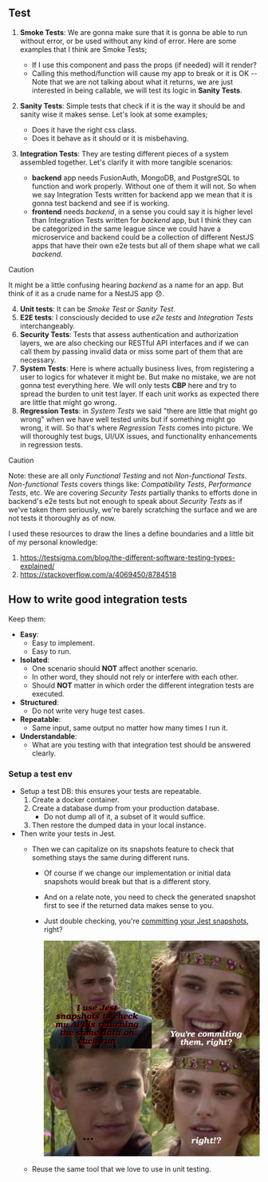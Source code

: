 ## Test

1. **Smoke Tests**: We are gonna make sure that it is gonna be able to run without error, or be used without any kind of error. Here are some examples that I think are Smoke Tests;
   - If I use this component and pass the props (if needed) will it render?
   - Calling this method/function will cause my app to break or it is OK -- Note that we are not talking about what it returns, we are just interested in being callable, we will test its logic in **Sanity Tests**.
2. **Sanity Tests**: Simple tests that check if it is the way it should be and sanity wise it makes sense. Let's look at some examples;
   - Does it have the right css class.
   - Does it behave as it should or it is misbehaving.
3. **Integration Tests**: They are testing different pieces of a system assembled together. Let's clarify it with more tangible scenarios:

   - **backend** app needs FusionAuth, MongoDB, and PostgreSQL to function and work properly. Without one of them it will not. So when we say Integration Tests written for backend app we mean that it is gonna test backend and see if is working.
   - **frontend** needs _backend_, in a sense you could say it is higher level than Integration Tests written for _backend_ app, but I think they can be categorized in the same league since we could have a microservice and backend could be a collection of different NestJS apps that have their own e2e tests but all of them shape what we call _backend_.

> [!CAUTION]
>
> It might be a little confusing hearing _backend_ as a name for an app. But think of it as a crude name for a NestJS app :disappointed:.

4. **Unit tests**: It can be _Smoke Test_ or _Sanity Test_.
5. **E2E tests**: I consciously decided to use _e2e tests_ and _Integration Tests_ interchangeably.
6. **Security Tests**: Tests that assess authentication and authorization layers, we are also checking our RESTful API interfaces and if we can call them by passing invalid data or miss some part of them that are necessary.
7. **System Tests**: Here is where actually business lives, from registering a user to logics for whatever it might be. But make no mistake, we are not gonna test everything here. We will only tests **CBP** here and try to spread the burden to unit test layer. If each unit works as expected there are little that might go wrong.
8. **Regression Tests**: in _System Tests_ we said "there are little that might go wrong" when we have well tested units but if something might go wrong, it will. So that's where _Regression Tests_ comes into picture. We will thoroughly test bugs, UI/UX issues, and functionality enhancements in regression tests.

> [!CAUTION]
>
> Note: these are all only _Functional Testing_ and not _Non-functional Tests_. _Non-functional Tests_ covers things like: _Compatibility Tests_, _Performance Tests_, etc. We are covering _Security Tests_ partially thanks to efforts done in backend's e2e tests but not enough to speak about _Security Tests_ as if we've taken them seriously, we're barely scratching the surface and we are not tests it thoroughly as of now.

I used these resources to draw the lines a define boundaries and a little bit of my personal knowledge:

1. https://testsigma.com/blog/the-different-software-testing-types-explained/
2. https://stackoverflow.com/a/4069450/8784518

## How to write good integration tests

Keep them:
- **Easy**: 
  - Easy to implement.
  - Easy to run.
- **Isolated**: 
  - One scenario should **NOT** affect another scenario.
  - In other word, they should not rely or interfere with each other.
  - Should **NOT** matter in which order the different integration tests are executed.
- **Structured**:
  - Do not write very huge test cases.
- **Repeatable**:
  - Same input, same output no matter how many times I run it.
- **Understandable**:
  - What are you testing with that integration test should be answered clearly.

### Setup a test env

- Setup a test DB: this ensures your tests are repeatable.
  1. Create a docker container.
  2. Create a database dump from your production database.
     - Do not dump all of it, a subset of it would suffice.
  3. Then restore the dumped data in your local instance.
- Then write your tests in Jest.
  - Then we can capitalize on its snapshots feature to check that something stays the same during different runs.
    - Of course if we change our implementation or initial data snapshots would break but that is a different story.
    - And on a relate note, you need to check the generated snapshot first to see if the returned data makes sense to you.
    - Just double checking, you're [committing your Jest snapshots](https://jestjs.io/docs/snapshot-testing#snapshot-testing-with-jest), right?

      ![meme about committing jest snapshots](./assets/commiting-snapshots.png)

  - Reuse the same tool that we love to use in unit testing.
